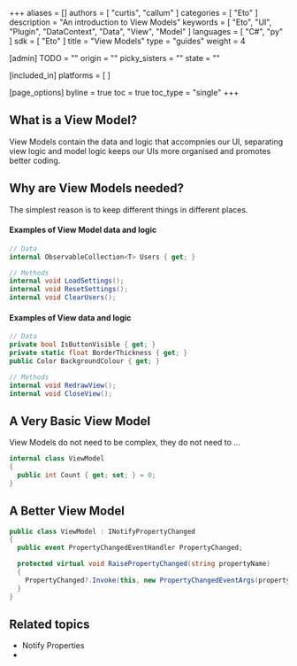 +++
aliases = []
authors = [ "curtis", "callum" ]
categories = [ "Eto" ]
description = "An introduction to View Models"
keywords = [ "Eto", "UI", "Plugin", "DataContext", "Data", "View", "Model" ]
languages = [ "C#", "py" ]
sdk = [ "Eto" ]
title = "View Models"
type = "guides"
weight = 4

[admin]
TODO = ""
origin = ""
picky_sisters = ""
state = ""

[included_in]
platforms = [ ]

[page_options]
byline = true
toc = true
toc_type = "single"
+++

## What is a View Model?
View Models contain the data and logic that accompnies our UI, separating view logic and model logic keeps our UIs more organised and promotes better coding.

## Why are View Models needed?
The simplest reason is to keep different things in different places.

#### Examples of View Model data and logic
``` cs
// Data
internal ObservableCollection<T> Users { get; }

// Methods
internal void LoadSettings();
internal void ResetSettings();
internal void ClearUsers();
```

#### Examples of View data and logic
``` cs
// Data
private bool IsButtonVisible { get; }
private static float BorderThickness { get; }
public Color BackgroundColour { get; }

// Methods
internal void RedrawView();
internal void CloseView();
```

## A Very Basic View Model
View Models do not need to be complex, they do not need to ...

``` cs
internal class ViewModel
{
  public int Count { get; set; } = 0;
}
```

## A Better View Model


``` cs
public class ViewModel : INotifyPropertyChanged
{
  public event PropertyChangedEventHandler PropertyChanged;

  protected virtual void RaisePropertyChanged(string propertyName)
  {
    PropertyChanged?.Invoke(this, new PropertyChangedEventArgs(propertyName));
  }
}
```

## Related topics

 - Notify Properties
 - 